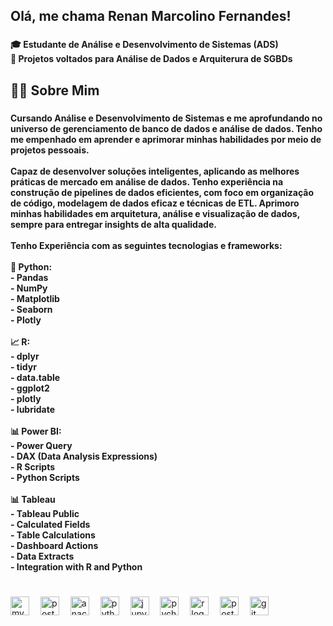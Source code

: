 <h2 align="left">Olá, me chama Renan Marcolino Fernandes!</h2>

###

<h4 align="left">🎓 Estudante de Análise e Desenvolvimento de Sistemas (ADS)<br>🎯 Projetos voltados para Análise de Dados e Arquiterura de SGBDs</h4>

###

<h2 align="left">🧑🏽 Sobre Mim</h2>

###

<h4 align="left">Cursando Análise e Desenvolvimento de Sistemas e me aprofundando no universo de gerenciamento de banco de dados e análise de dados. Tenho me empenhado em aprender e aprimorar minhas habilidades por meio de projetos pessoais.<br><br>Capaz de desenvolver soluções inteligentes, aplicando as melhores práticas de mercado em análise de dados. Tenho experiência na construção de pipelines de dados eficientes, com foco em organização de código, modelagem de dados eficaz e técnicas de ETL. Aprimoro minhas habilidades em arquitetura, análise e visualização de dados, sempre para entregar insights de alta qualidade.<br><br>Tenho Experiência com as seguintes tecnologias e frameworks:<br><br>🐍 Python:<br>- Pandas<br>- NumPy<br>- Matplotlib<br>- Seaborn<br>- Plotly<br><br>📈 R:<br>- dplyr<br>- tidyr<br>- data.table<br>- ggplot2<br>- plotly<br>- lubridate<br><br>📊 Power BI:<br>- Power Query<br>- DAX (Data Analysis Expressions)<br>- R Scripts<br>- Python Scripts<br><br>📊 Tableau<br>- Tableau Public<br>- Calculated Fields<br>- Table Calculations<br>- Dashboard Actions<br>- Data Extracts<br>- Integration with R and Python</h4>

###

<h1 align="left"></h1>

###

<div align="left">
  <img src="https://img.shields.io/badge/MySQL-4479A1?logo=mysql&logoColor=white&style=for-the-badge" height="30" alt="mysql logo"  />
  <img width="10" />
  <img src="https://img.shields.io/badge/PostgreSQL-4169E1?logo=postgresql&logoColor=white&style=for-the-badge" height="30" alt="postgresql logo"  />
  <img width="10" />
  <img src="https://img.shields.io/badge/Anaconda-44A833?logo=anaconda&logoColor=white&style=for-the-badge" height="30" alt="anaconda logo"  />
  <img width="10" />
  <img src="https://img.shields.io/badge/Python-3776AB?logo=python&logoColor=white&style=for-the-badge" height="30" alt="python logo"  />
  <img width="10" />
  <img src="https://img.shields.io/badge/Jupyter-F37626?logo=jupyter&logoColor=black&style=for-the-badge" height="30" alt="jupyter logo"  />
  <img width="10" />
  <img src="https://img.shields.io/badge/PyCharm-000000?logo=pycharm&logoColor=white&style=for-the-badge" height="30" alt="pycharm logo"  />
  <img width="10" />
  <img src="https://img.shields.io/badge/R-276DC3?logo=r&logoColor=white&style=for-the-badge" height="30" alt="r logo"  />
  <img width="10" />
  <img src="https://img.shields.io/badge/Postman-FF6C37?logo=postman&logoColor=black&style=for-the-badge" height="30" alt="postman logo"  />
  <img width="10" />
  <img src="https://img.shields.io/badge/Git-F05032?logo=git&logoColor=white&style=for-the-badge" height="30" alt="git logo"  />
</div>

###
